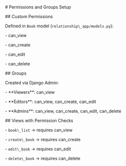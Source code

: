 \# Permissions and Groups Setup



\## Custom Permissions

Defined in `Book` model (`relationship\_app/models.py`):

\- can\_view

\- can\_create

\- can\_edit

\- can\_delete



\## Groups

Created via Django Admin:

\- \*\*Viewers\*\*: can\_view

\- \*\*Editors\*\*: can\_view, can\_create, can\_edit

\- \*\*Admins\*\*: can\_view, can\_create, can\_edit, can\_delete



\## Views with Permission Checks

\- `book\_list` → requires can\_view

\- `create\_book` → requires can\_create

\- `edit\_book` → requires can\_edit

\- `delete\_book` → requires can\_delete



